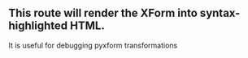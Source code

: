 ## This route will render the XForm into syntax-highlighted HTML.

It is useful for debugging pyxform transformations
